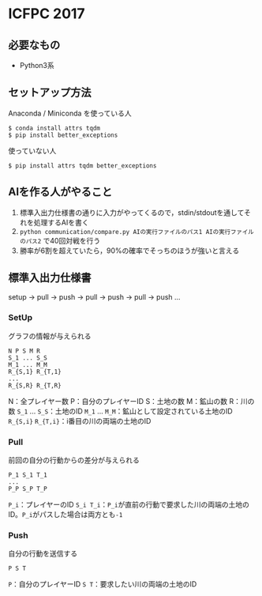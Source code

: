 # ICFPC 2017

## 必要なもの

* Python3系

## セットアップ方法

Anaconda / Miniconda を使っている人

```
$ conda install attrs tqdm
$ pip install better_exceptions
```

使っていない人

```
$ pip install attrs tqdm better_exceptions
```

## AIを作る人がやること

1. 標準入出力仕様書の通りに入力がやってくるので，stdin/stdoutを通してそれを処理するAIを書く
2. `python communication/compare.py AIの実行ファイルのパス1 AIの実行ファイルのパス2` で40回対戦を行う
3. 勝率が6割を超えていたら，90%の確率でそっちのほうが強いと言える

## 標準入出力仕様書

setup -> pull -> push -> pull -> push -> pull -> push ...

### SetUp

グラフの情報が与えられる

```
N P S M R
S_1 ... S_S
M_1 ... M_M
R_{S,1} R_{T,1}
...
R_{S,R} R_{T,R}
```

N：全プレイヤー数
P：自分のプレイヤーID
S：土地の数
M：鉱山の数
R：川の数
`S_1` ... `S_S`：土地のID
`M_1` ... `M_M`：鉱山として設定されている土地のID
`R_{S,i}` `R_{T,i}`：i番目の川の両端の土地のID

### Pull

前回の自分の行動からの差分が与えられる

```
P_1 S_1 T_1
...
P_P S_P T_P
```

`P_i`：プレイヤーのID
`S_i T_i`：`P_i`が直前の行動で要求した川の両端の土地のID。`P_i`がパスした場合は両方とも`-1`

### Push

自分の行動を送信する

```
P S T
```

`P`：自分のプレイヤーID
`S T`：要求したい川の両端の土地のID
